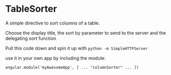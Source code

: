 TableSorter
===========

A simple directive to sort columns of a table.

Choose the display title, the sort by parameter to send to the server and the delegating sort function

Pull this code down and spin it up with ```python -m SimpleHTTPServer```

use it in your own app by including the module:

``` angular.module('myAwesomeApp', [ ... "columnSorter" ... ]) ```


